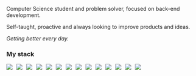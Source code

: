 Computer Science student and problem solver, focused on back-end development.

Self-taught, proactive and always looking to improve products and ideas.

*Getting better every day.*

### My stack
<div style="display: flex; gap: 10px;">
    <img src="https://img.shields.io/badge/JavaScript-3178C6?style=for-the-badge&logo=javascript&logoColor=white"/>
    <img src="https://img.shields.io/badge/TypeScript-3178C6?style=for-the-badge&logo=typescript&logoColor=white"/>
    <img src="https://img.shields.io/badge/Node.js-3178C6?style=for-the-badge&logo=nodedotjs&logoColor=white"/>
    <img src="https://img.shields.io/badge/Express-3178C6?style=for-the-badge&logo=express&logoColor=white"/>
    <img src="https://img.shields.io/badge/Python-3178C6?style=for-the-badge&logo=python&logoColor=white"/>
    <img src="https://img.shields.io/badge/HTML5-3178C6?style=for-the-badge&logo=html5&logoColor=white"/>
    <img src="https://img.shields.io/badge/CSS3-3178C6?style=for-the-badge&logo=css3&logoColor=white"/>
    <img src="https://img.shields.io/badge/PostgreSQL-3178C6?style=for-the-badge&logo=postgresql&logoColor=white"/>
    <img src="https://img.shields.io/badge/MongoDB-3178C6?style=for-the-badge&logo=mongodb&logoColor=white"/>
    <img src="https://img.shields.io/badge/Jest-3178C6?style=for-the-badge&logo=jest&logoColor=white"/>
    <img src="https://img.shields.io/badge/Git-3178C6?style=for-the-badge&logo=git&logoColor=white"/>
    <img src="https://img.shields.io/badge/Docker-3178C6?style=for-the-badge&logo=docker&logoColor=white"/>
    <img src="https://img.shields.io/badge/GraphQL-3178C6?style=for-the-badge&logo=graphql&logoColor=white"/>
    <img src="https://img.shields.io/badge/Yarn-3178C6?style=for-the-badge&logo=yarn&logoColor=white"/>
</div>